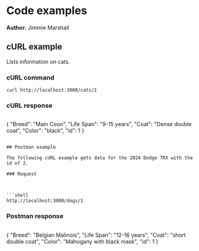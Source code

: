 # Code examples

**Author:** Jimmie Marshall

## cURL example

Lists information on cats.

### cURL command

```shell
curl http://localhost:3000/cats/1 
```

### cURL response

```shell
```
{
    "Breed": "Main Coon",
    "Life Span": "9-15 years",
    "Coat": "Dense double coat",
    "Color": "black",
    "id": 1
  }

```

## Postman example

The following cURL example gets data for the 2024 Dodge TRX with the id of 2.

### Request



```shell
http://localhost:3000/dogs/1
```

### Postman response

```shell
```
{
    "Breed": "Belgian Malinois",
    "Life Span": "12-16 years",
    "Coat": "short double coat",
    "Color": "Mahogany with black mask",
    "id": 1
  }
```

